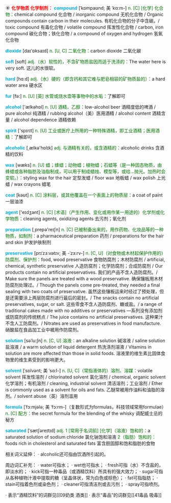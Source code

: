 ☀ <font color="red">**化学物质 化学制剂：**</font>
<font color="sky blue">**compound**</font> [ˈkɒmpaʊnd; 美 ˈkɑ:m-]
<font color="rgb(227, 108, 9)">n. [C] [化学] 化合物：</font>chemical compound 化合物 / inorganic compound 无机化合物 / Organic compounds contain carbon in their molecules. 有机化合物的分子中含碳。/ toxic compound 有毒化合物 / volatile compound 挥发性化合物 / carbon, iron compound 碳化合物；铁化合物 / a compound of oxygen and hydrogen 氢氧化合物

<font color="sky blue">**dioxide**</font> [daɪ'ɒksaɪd] 
<font color="rgb(227, 108, 9)">n. [U, C] 二氧化物：</font>carbon dioxide 二氧化碳

<font color="sky blue">**soft**</font> [sɒft] 
<font color="rgb(227, 108, 9)">adj.（水）软性的，不含矿物质盐因而适于洗涤的：</font>The water here is very soft. 这儿的水很软。

<font color="sky blue">**hard**</font> [hɑːd] 
<font color="rgb(227, 108, 9)">adj.（水）硬的（即含钙和其它难与肥皂相容的矿物质盐的）：</font>a hard water area 硬水区

<font color="sky blue">**fur**</font> [fə:] 
<font color="rgb(227, 108, 9)">n. [U] [英] 水管或烧水壶等事物中的水垢：</font>了解即可

<font color="sky blue">**alcohol**</font> ['ælkəhɒl] 
<font color="rgb(227, 108, 9)">n. [U] 酒精，乙醇：</font>low-alcohol beer 酒精度低的啤酒 / pure alcohol 纯酒精 / rubbing alcohol（美）医用酒精 / alcohol content 酒精含量 / alcohol dependence 酒精依赖

<font color="sky blue">**spirit**</font> ['spɪrɪt] 
<font color="rgb(227, 108, 9)">n. [U] 工业或医疗上所用的一种特殊酒精，即工业酒精；医用酒精：</font>了解即可

<font color="sky blue">**alcoholic**</font> [͵ælkə'hɒlɪk] 
<font color="rgb(227, 108, 9)">adj. 与酒精有关的，或含酒精的：</font>alcoholic drinks 含酒精的饮料

<font color="sky blue">**wax**</font> [wæks] 
<font color="rgb(227, 108, 9)">n. [U] 蜡；蜂蜡；动物蜡；植物蜡；石蜡等（是一种固态物质，由蜂蜡或各种脂肪及油脂制成，可以用于制成蜡烛、模型等，或给…抛光。加热时会变软。）：</font>styling wax for the hair 定型发蜡 / floor wax 地板蜡 / wax polish 上光蜡 / wax crayons 蜡笔

<font color="sky blue">**coat**</font> [kəʊt] 
<font color="rgb(227, 108, 9)">n. [C] 涂料层，或其他覆盖在一个表面上的物质层：</font>a coat of paint 一层油漆

<font color="sky blue">**agent**</font> ['eɪdӡənt] 
<font color="rgb(227, 108, 9)">n. [C] [术语]（产生作用、变化或用作某一用途的）化学剂或化学物质：</font>cleaning agents, oxidizing agents 去污剂；氧化剂

<font color="sky blue">**preparation**</font> [͵prepə'reɪʃn] 
<font color="rgb(227, 108, 9)">n. [C] 已被制备出来的，用作药物、化妆品等的一种物质，如制剂：</font>a pharmaceutical preparation 药剂 / preparations for the hair and skin 护发护肤制剂
                      
<font color="sky blue">**preservative**</font> [prɪˈzɜ:vətɪv; 美 -ˈzɜ:rv-]
<font color="rgb(227, 108, 9)">n. [C, U]（对食物或木材起保护作用的）防腐剂、保护剂：</font>food, wood preservative 食物防腐剂；木材防腐剂 / artificial, chemical, synthetic preservative 人造防腐剂；化学防腐剂；合成防腐剂 / Our products contain no artificial preservatives. 我们的产品不含人造防腐剂。/ Make sure the panels are treated with a wood preservative. 确保镶板用木材防腐剂处理过。/ Though the panels come pre-treated, they needed a final sealing with two coats of preservative. 虽然这些镶板运来时经过了预处理，但是还需要涂上两层防腐剂进行最后的密封。/ The snacks contain no artificial preservatives, sugar, or salt. 这些零食不含人造防腐剂、糖或盐。/ a range of traditional cakes made with no additives or preservatives —系列没有添加剂或防腐剂的传统糕点 / The juice contains no artificial preservatives. 这种果汁不含人工防腐剂。/ Nitrates are used as preservatives in food manufacture. 硝酸盐在食品加工业中被用作防腐剂。

<font color="sky blue">**solution**</font> [səˈlu:ʃn]
<font color="rgb(227, 108, 9)">n. [C, U] 溶液：</font>an alkaline solution 碱溶液 / saline solution 盐溶液 / a warm solution of liquid detergent 热洗涤剂溶液 / Vitamins in solution are more affected than those in solid foods. 溶液里的维生素比固体食物里的维生素受到的影响更大。
                      
<font color="sky blue">**solvent**</font> [ˈsɒlvənt; 美 ˈsɑ:l-]
<font color="rgb(227, 108, 9)">n. [U, C]（常指液体的）溶剂、溶媒：</font>volatile solvent 挥发性溶剂 / chlorinated solvent 氯化溶剂 / chemical, organic solvent 化学溶剂；有机溶剂 / cleaning, industrial solvent 清洁溶剂；工业溶剂 / Ether is commonly used as a solvent for oils and fats. 乙醚常被用作油料和油脂的溶剂。/ solvent abuse（英）溶剂滥用

<font color="sky blue">**formula**</font> [ˈfɔ:mjələ; 美 ˈfɔ:rm-]（复数形式为formulas，科技领域常用formulae）
<font color="rgb(227, 108, 9)">n. [C] 配方：</font>the secret formula for the blending of the whisky 调配威士忌的秘方
           
<font color="sky blue">**saturated**</font> [ˈsætʃəreɪtɪd]
<font color="rgb(227, 108, 9)">adj. 1 [常用于名词前] [化学]（溶液）饱和的：</font>a saturated solution of sodium chloride 氯化钠饱和溶液 <font color="rgb(227, 108, 9)">2（脂肪）饱和的：</font>foods rich in cholesterol and saturated fats 富含胆固醇和饱和脂肪的食物

相关词义延伸：
· alcoholic还可指由饮酒所引起的。

周边词汇补充：
· water可指水；
· wet也可指水；
· fresh可指（水）不含盐的，即淡水的；
· kick可指一种毒品（或酒精饮料）所具有的强大效力；
· sugar可指从各种植物汁液中提取的糖（呈晶体状，常为白色或棕色）；
· fat可指脂肪；
· stain可指着色剂或染色剂；
· cleaner可指清洁剂或去污剂；
· spray可指喷剂。

· 表示“酒精饮料”的词群见[[09奶类 酒类]]
· 表示“毒品”的词群见[[41毒品 吸毒]]
